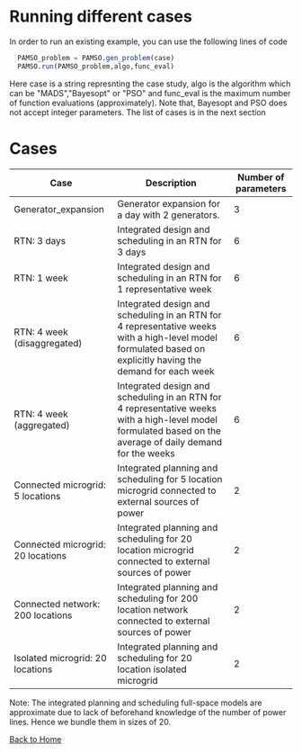 # Running different cases
In order to run an existing example, you can use the following lines of code

```julia
  PAMSO_problem = PAMSO.gen_problem(case)
  PAMSO.run(PAMSO_problem,algo,func_eval)	
```
Here case is a string represnting the case study, algo is the algorithm which can be "MADS","Bayesopt" or "PSO" and func_eval is the maximum number of function evaluations (approximately). Note that, Bayesopt and PSO does not accept integer parameters.
The list of cases is in the next section
# Cases

| Case                              | Description                                                                                                                                                  | Number of parameters |
| --------------------------------- | ------------------------------------------------------------------------------------------------------------------------------------------------------------ | -------------------- |
| Generator_expansion               | Generator expansion for a day with 2 generators.                                                                                                             | 3                    |
| RTN: 3 days                       | Integrated design and scheduling in an RTN for 3 days                                                                                         | 6                    |
| RTN: 1 week                       | Integrated design and scheduling in an RTN for 1 representative week                                                                                         | 6                    |
| RTN: 4 week (disaggregated)       | Integrated design and scheduling in an RTN for 4 representative weeks with a high-level model formulated based on explicitly having the demand for each week | 6                    |
| RTN: 4 week (aggregated)          | Integrated design and scheduling in an RTN for 4 representative weeks with a high-level model formulated based on the average of daily demand for the weeks  | 6                    |
| Connected microgrid: 5 locations  | Integrated planning and scheduling for 5 location microgrid connected to external sources of power                                                           | 2                    |
| Connected microgrid: 20 locations | Integrated planning and scheduling for 20 location microgrid connected to external sources of power                                                          | 2                    |
| Connected network: 200 locations   | Integrated planning and scheduling for 200 location network connected to external sources of power                                                           | 2                    |
| Isolated microgrid: 20 locations  | Integrated planning and scheduling for 20 location isolated microgrid                                                                                        | 2                    |

Note: The integrated planning and scheduling full-space models are approximate due to lack of beforehand knowledge of the number of power lines. Hence we bundle them in sizes of 20.

[Back to Home](index.md)

